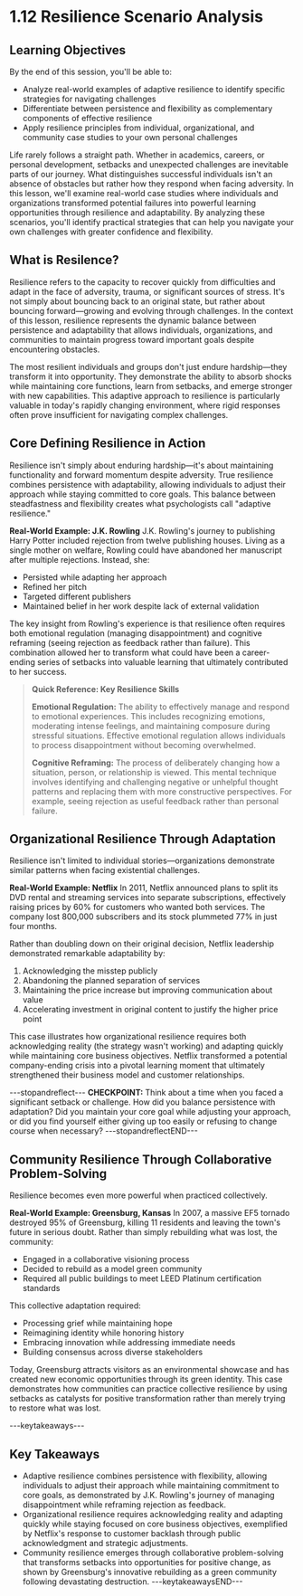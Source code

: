 # 1.12 Resilience Scenario Analysis

## Learning Objectives

By the end of this session, you'll be able to:

- Analyze real-world examples of adaptive resilience to identify specific strategies for navigating challenges
- Differentiate between persistence and flexibility as complementary components of effective resilience
- Apply resilience principles from individual, organizational, and community case studies to your own personal challenges

Life rarely follows a straight path. Whether in academics, careers, or personal development, setbacks and unexpected challenges are inevitable parts of our journey. What distinguishes successful individuals isn't an absence of obstacles but rather how they respond when facing adversity. In this lesson, we'll examine real-world case studies where individuals and organizations transformed potential failures into powerful learning opportunities through resilience and adaptability. By analyzing these scenarios, you'll identify practical strategies that can help you navigate your own challenges with greater confidence and flexibility.

## What is Resilence? 

Resilience refers to the capacity to recover quickly from difficulties and adapt in the face of adversity, trauma, or significant sources of stress. It's not simply about bouncing back to an original state, but rather about bouncing forward—growing and evolving through challenges. In the context of this lesson, resilience represents the dynamic balance between persistence and adaptability that allows individuals, organizations, and communities to maintain progress toward important goals despite encountering obstacles.

The most resilient individuals and groups don't just endure hardship—they transform it into opportunity. They demonstrate the ability to absorb shocks while maintaining core functions, learn from setbacks, and emerge stronger with new capabilities. This adaptive approach to resilience is particularly valuable in today's rapidly changing environment, where rigid responses often prove insufficient for navigating complex challenges.

## Core Defining Resilience in Action

Resilience isn't simply about enduring hardship—it's about maintaining functionality and forward momentum despite adversity. True resilience combines persistence with adaptability, allowing individuals to adjust their approach while staying committed to core goals. This balance between steadfastness and flexibility creates what psychologists call "adaptive resilience."

**Real-World Example: J.K. Rowling**
J.K. Rowling's journey to publishing Harry Potter included rejection from twelve publishing houses. Living as a single mother on welfare, Rowling could have abandoned her manuscript after multiple rejections. Instead, she:

- Persisted while adapting her approach
- Refined her pitch
- Targeted different publishers
- Maintained belief in her work despite lack of external validation

The key insight from Rowling's experience is that resilience often requires both emotional regulation (managing disappointment) and cognitive reframing (seeing rejection as feedback rather than failure). This combination allowed her to transform what could have been a career-ending series of setbacks into valuable learning that ultimately contributed to her success.

> **Quick Reference: Key Resilience Skills**
> 
> **Emotional Regulation:** The ability to effectively manage and respond to emotional experiences. This includes recognizing emotions, moderating intense feelings, and maintaining composure during stressful situations. Effective emotional regulation allows individuals to process disappointment without becoming overwhelmed.
> 
> **Cognitive Reframing:** The process of deliberately changing how a situation, person, or relationship is viewed. This mental technique involves identifying and challenging negative or unhelpful thought patterns and replacing them with more constructive perspectives. For example, seeing rejection as useful feedback rather than personal failure.

## Organizational Resilience Through Adaptation

Resilience isn't limited to individual stories—organizations demonstrate similar patterns when facing existential challenges.

**Real-World Example: Netflix**
In 2011, Netflix announced plans to split its DVD rental and streaming services into separate subscriptions, effectively raising prices by 60% for customers who wanted both services. The company lost 800,000 subscribers and its stock plummeted 77% in just four months.

Rather than doubling down on their original decision, Netflix leadership demonstrated remarkable adaptability by:

1. Acknowledging the misstep publicly
2. Abandoning the planned separation of services
3. Maintaining the price increase but improving communication about value
4. Accelerating investment in original content to justify the higher price point

This case illustrates how organizational resilience requires both acknowledging reality (the strategy wasn't working) and adapting quickly while maintaining core business objectives. Netflix transformed a potential company-ending crisis into a pivotal learning moment that ultimately strengthened their business model and customer relationships.

---stopandreflect---
**CHECKPOINT:** Think about a time when you faced a significant setback or challenge. How did you balance persistence with adaptation? Did you maintain your core goal while adjusting your approach, or did you find yourself either giving up too easily or refusing to change course when necessary?
---stopandreflectEND---

## Community Resilience Through Collaborative Problem-Solving

Resilience becomes even more powerful when practiced collectively.

**Real-World Example: Greensburg, Kansas**
In 2007, a massive EF5 tornado destroyed 95% of Greensburg, killing 11 residents and leaving the town's future in serious doubt. Rather than simply rebuilding what was lost, the community:

- Engaged in a collaborative visioning process
- Decided to rebuild as a model green community
- Required all public buildings to meet LEED Platinum certification standards

This collective adaptation required:

- Processing grief while maintaining hope
- Reimagining identity while honoring history
- Embracing innovation while addressing immediate needs
- Building consensus across diverse stakeholders

Today, Greensburg attracts visitors as an environmental showcase and has created new economic opportunities through its green identity. This case demonstrates how communities can practice collective resilience by using setbacks as catalysts for positive transformation rather than merely trying to restore what was lost.

---keytakeaways---
## Key Takeaways

- Adaptive resilience combines persistence with flexibility, allowing individuals to adjust their approach while maintaining commitment to core goals, as demonstrated by J.K. Rowling's journey of managing disappointment while reframing rejection as feedback.
- Organizational resilience requires acknowledging reality and adapting quickly while staying focused on core business objectives, exemplified by Netflix's response to customer backlash through public acknowledgment and strategic adjustments.
- Community resilience emerges through collaborative problem-solving that transforms setbacks into opportunities for positive change, as shown by Greensburg's innovative rebuilding as a green community following devastating destruction.
---keytakeawaysEND---

